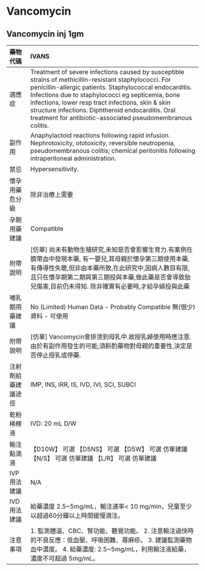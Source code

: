# Vancomycin

## Vancomycin inj 1gm

| 藥物代碼           | IVANS                                                                                                                                                                                                                                                                                                                                                                                           |
|:-------------------|:------------------------------------------------------------------------------------------------------------------------------------------------------------------------------------------------------------------------------------------------------------------------------------------------------------------------------------------------------------------------------------------------|
| 適應症             | Treatment of severe infections caused by susceptible strains of methicillin-resistant staphylococci. For penicillin-allergic patients. Staphylococcal endocarditis. Infections due to staphylococci eg septicemia, bone infections, lower resp tract infections, skin & skin structure infections. Diphtheroid endocarditis. Oral treatment for antibiotic-associated pseudomembranous colitis. |
| 副作用             | Anaphylactoid reactions following rapid infusion. Nephrotoxicity, ototoxicity, reversible neutropenia, pseudomembranous colitis; chemical peritonitis following intraperitoneal administration.                                                                                                                                                                                                 |
| 禁忌               | Hypersensitivity.                                                                                                                                                                                                                                                                                                                                                                               |
| 懷孕用藥危分級     | 除非治療上需要                                                                                                                                                                                                                                                                                                                                                                                  |
| 孕期用藥建議       | Compatible                                                                                                                                                                                                                                                                                                                                                                                      |
| 附帶說明           | [仿單] 尚未有動物生殖研究,未知是否會影響生育力.有案例在臍帶血中發現本藥, 有一嬰兒,其母親於懷孕第三期使用本藥,有傳導性失聰,但非由本藥所致,在此研究中,因病人數目有限, 且只在懷孕期第二期與第三期投與本藥,做此藥是否會導致胎兒傷害,目前仍未得知. 除非確實有必要時,才給孕婦投與此藥                                                                                                                 |
| 哺乳期用藥建議     | No (Limited) Human Data - Probably Compatible 無(很少)資料 - 可使用                                                                                                                                                                                                                                                                                                                             |
| 附帶說明           | [仿單] Vancomycin會排泄到母乳中.故授乳婦使用時應注意. 由於有副作用發生的可能,須斟酌藥物對母親的重要性,決定是否停止授乳或停藥.                                                                                                                                                                                                                                                                   |
| 注射劑給藥建議途徑 | IMP, INS, IRR, IS, IVD, IVI, SCI, SUBCI                                                                                                                                                                                                                                                                                                                                                         |
| 乾粉稀釋液         | IVD: 20 mL D/W                                                                                                                                                                                                                                                                                                                                                                                  |
| 輸注點滴液         | 【D10W】 可選  【D5NS】 可選  【D5W】 可選 仿單建議  【N/S】 可選 仿單建議  【L/R】 可選 仿單建議                                                                                                                                                                                                                                                                                               |
| IVP 用法建議       | N/A                                                                                                                                                                                                                                                                                                                                                                                             |
| IVD 用法建議       | 給藥濃度 2.5~5mg/mL，輸注速率< 10 mg/min，兒童至少以超過60分鐘以上時間緩慢滴注。                                                                                                                                                                                                                                                                                                                |
| 注意事項           | 1. 監測體溫、CBC、腎功能、聽覺功能。 2. 注意輸注過快時的不良反應：低血壓、呼吸困難、蕁麻疹。 3. 建議監測藥物血中濃度。 4. 給藥濃度: 2.5~5mg/mL，利用輸注液給藥，濃度不可超過 5mg/mL。                                                                                                                                                                                                           |

